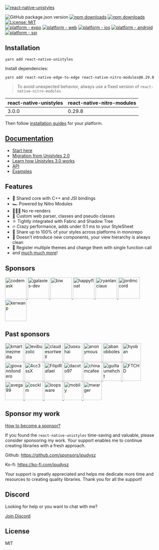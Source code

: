 [<img alt="react-native-unistyles" src="assets/banner3.png">](https://unistyl.es/)

![GitHub package.json version](https://img.shields.io/github/package-json/v/jpudysz/react-native-unistyles?style=for-the-badge)
[![npm downloads](https://img.shields.io/npm/dm/react-native-unistyles?style=for-the-badge)](https://www.npmjs.com/package/react-native-unistyles)
[![npm downloads](https://img.shields.io/npm/dt/react-native-unistyles?style=for-the-badge)](https://www.npmjs.com/package/react-native-unistyles)
[![License: MIT](https://img.shields.io/badge/License-MIT-44CD11.svg?style=for-the-badge)](https://opensource.org/licenses/MIT)
<br />
[![platform - expo](https://img.shields.io/badge/Expo-fff?style=for-the-badge&logo=expo&logoColor=black)](https://docs.expo.dev/)
[![platform - web](https://img.shields.io/badge/Web-white?logo=react&logoColor=57BDDA&style=for-the-badge)](https://www.w3.org/)
[![platform - ios](https://img.shields.io/badge/iOS-000?logo=apple&style=for-the-badge)](https://developer.apple.com/ios/)
[![platform - android](https://img.shields.io/badge/Android-44CD11?style=for-the-badge&logo=android&logoColor=white)](https://developer.android.com/)
[![platform - ssr](https://img.shields.io/badge/SSR-black?style=for-the-badge&logo=next.js&logoColor=white)](https://nextjs.org/)


## Installation

```shell
yarn add react-native-unistyles
```

Install dependencies:

```shell
yarn add react-native-edge-to-edge react-native-nitro-modules@0.29.8
```

> To avoid unexpected behavior, always use a fixed version of `react-native-nitro-modules`

| react-native-unistyles | react-native-nitro-modules |
|------------------------|----------------------------|
| 3.0.0                  | 0.29.8                     |

Then follow [installation guides](https://unistyl.es/v3/start/getting-started) for your platform.

## [Documentation](https://unistyl.es/)
- [Start here](https://unistyl.es/v3/start/introduction)
- [Migration from Unistyles 2.0](https://unistyl.es/v3/start/migration-guide)
- [Learn how Unistyles 3.0 works](https://unistyl.es/v3/start/how-unistyles-works)
- [API](https://unistyl.es/v3/references/stylesheet)
- [Examples](https://unistyl.es/v3/examples/examples)

## Features
- 🚀 Shared core with C++ and JSI bindings
- 🏎️ Powered by Nitro Modules
- 🦸🏼‍♂️ No re-renders
- 🦄 Custom web parser, classes and pseudo classes
- ⚛️ Tightly integrated with Fabric and Shadow Tree
- 🔥 Crazy performance, adds under 0.1 ms to your StyleSheet
- 🎳 Share up to 100% of your styles across platforms in monorepo
- 🎯 Doesn't introduce new components, your view hierarchy is always clean
- 🎨 Register multiple themes and change them with single function call
- and [much much more](https://unistyl.es/v3/start/new-features)!

## Sponsors

<a href="https://codemask.com">
    <img src="https://avatars.githubusercontent.com/u/51229884?s=200&v=4" height="70px" width="70px" alt="codemask" />
</a>
<a href="https://galaxies.dev">
     <img src="https://avatars.githubusercontent.com/u/118431096?s=200&v=4" height="70px" width="70px" alt="galaxies-dev" />
</a>
<a href="https://github.com/biw">
     <img src="https://avatars.githubusercontent.com/u/6139501?v=4" height="70px" width="70px" alt="biw" />
</a>
<a href="https://github.com/happyfloat">
     <img src="https://avatars.githubusercontent.com/u/186333704?s=200&v=4" height="70px" width="70px" alt="happyfloat" />
</a>
<a href="https://github.com/ryanlanciaux">
     <img src="https://avatars.githubusercontent.com/u/85041?v=4" height="70px" width="70px" alt="ryanlanciaux" />
</a>
<a href="https://github.com/jordmccord">
     <img src="https://avatars.githubusercontent.com/u/7591840?v=4" height="70px" width="70px" alt="jordmccord" />
</a>
<a href="https://github.com/kerwanp">
     <img src="https://avatars.githubusercontent.com/u/36955373?v=4" height="70px" width="70px" alt="kerwanp" />
</a>

## Past sponsors

<a href="https://github.com/kmartinezmedia">
     <img src="https://avatars.githubusercontent.com/u/6308123?s=200&v=4" height="60px" width="60px" alt="kmartinezmedia" />
</a>
<a href="https://github.com/levibuzolic">
     <img src="https://avatars.githubusercontent.com/u/721323?v=4" height="60px" width="60px" alt="levibuzolic" />
</a>
<a href="https://github.com/claudesortwell">
     <img src="https://avatars.githubusercontent.com/u/41422239?v=4" height="60px" width="60px" alt="claudesortwell" />
</a>
<a href="https://github.com/luoxuhai">
     <img src="https://avatars.githubusercontent.com/u/37284154?v=4" height="60px" width="60px" alt="luoxuhai" />
</a>
<a href="https://github.com">
     <img src="https://avatars.githubusercontent.com/u/113348625?v=4" height="60px" width="60px" alt="anonymous" />
</a>
<a href="https://github.com/abanobboles">
     <img src="https://avatars.githubusercontent.com/u/9078953?v=4" height="60px" width="60px" alt="abanobboles" />
</a>
<a href="https://github.com/hyoban">
     <img src="https://avatars.githubusercontent.com/u/38493346?v=4" height="60px" width="60px" alt="hyoban" />
</a>
<a href="https://github.com/giovannilondero">
     <img src="https://avatars.githubusercontent.com/u/10998991?v=4" height="60px" width="60px" alt="giovannilondero" />
</a>
<a href="https://github.com/4cc3ssX">
     <img src="https://avatars.githubusercontent.com/u/57473799?v=4" height="60px" width="60px" alt="4cc3ssX" />
</a>
<a href="https://github.com/FilipiRafael">
     <img src="https://avatars.githubusercontent.com/u/61629642?v=4" height="60px" width="60px" alt="FilipiRafael" />
</a>
<a href="https://github.com/dacoto97">
     <img src="https://avatars.githubusercontent.com/u/16915053?v=4" height="60px" width="60px" alt="dacoto97" />
</a>
<a href="https://github.com/chinamcafee">
     <img src="https://avatars.githubusercontent.com/u/3439961?v=4" height="60px" width="60px" alt="chinamcafee" />
</a>
<a href="https://github.com/guillaumehcht">
     <img src="https://avatars.githubusercontent.com/u/80776475?v=4" height="60px" width="60px" alt="guillaumehcht" />
</a>
<a href="https://github.com/FTCHD">
     <img src="https://avatars.githubusercontent.com/u/144691102?v=4" height="60px" width="60px" alt="FTCHD" />
</a>
<a href="https://github.com/avega99">
     <img src="https://avatars.githubusercontent.com/u/177598670?v=4" height="60px" width="60px" alt="avega99" />
</a>
<a href="https://github.com/oscklm">
     <img src="https://avatars.githubusercontent.com/u/22825865?v=4" height="60px" width="60px" alt="oscklm" />
</a>
<a href="https://github.com/loopsware">
     <img src="https://avatars.githubusercontent.com/u/161434039?s=200&v=4" height="60px" width="60px" alt="loopsware" />
</a>
<a href="https://github.com/mobily">
     <img src="https://avatars.githubusercontent.com/u/1467712?v=4" height="60px" width="60px" alt="mobily" />
</a>
<a href="https://github.com/mwarger">
     <img src="https://avatars.githubusercontent.com/u/686823?v=4" height="60px" width="60px" alt="mwarger" />
</a>

## Sponsor my work

[How to become a sponsor?](https://unistyl.es/v3/other/for-sponsors)

If you found the `react-native-unistyles` time-saving and valuable, please consider sponsoring my work. Your support enables me to continue creating libraries with a fresh approach.

Github: https://github.com/sponsors/jpudysz

Ko-fi: https://ko-fi.com/jpudysz

Your support is greatly appreciated and helps me dedicate more time and resources to creating quality libraries. Thank you for all the support!


## Discord
Looking for help or you want to chat with me?

[Join Discord](https://discord.gg/akGHf27P4C)


## License

MIT
